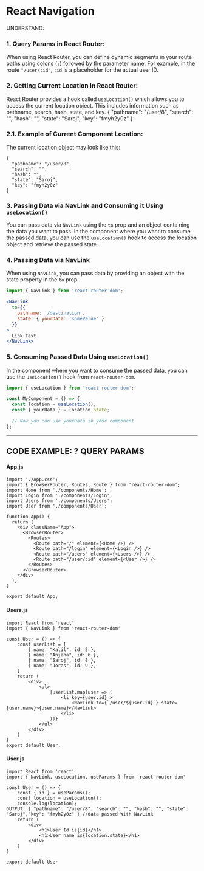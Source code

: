 # React Navigation
UNDERSTAND:
### 1. Query Params in React Router:
When using React Router, you can define dynamic segments in your route paths using colons (`:`) followed by the parameter name. For example, in the route `"/user/:id"`, `:id` is a placeholder for the actual user ID.

### 2. Getting Current Location in React Router:
React Router provides a hook called `useLocation()` which allows you to access the current location object. This includes information such as pathname, search, hash, state, and key.
{ "pathname": "/user/8", "search": "", "hash": "", "state": "Saroj", "key": "fmyh2y0z" }

### 2.1. Example of Current Component Location:
The current location object may look like this:
```
{
  "pathname": "/user/8",
  "search": "",
  "hash": "",
  "state": "Saroj",
  "key": "fmyh2y0z"
}
```
### 3. Passing Data via NavLink and Consuming it Using `useLocation()`

You can pass data via `NavLink` using the `to` prop and an object containing the data you want to pass. In the component where you want to consume the passed data, you can use the `useLocation()` hook to access the location object and retrieve the passed state.

### 4. Passing Data via NavLink

When using `NavLink`, you can pass data by providing an object with the state property in the `to` prop.

```jsx
import { NavLink } from 'react-router-dom';

<NavLink
  to={{
    pathname: '/destination',
    state: { yourData: 'someValue' }
  }}
>
  Link Text
</NavLink>
```
### 5. Consuming Passed Data Using `useLocation()`

In the component where you want to consume the passed data, you can use the `useLocation()` hook from `react-router-dom`.

```jsx
import { useLocation } from 'react-router-dom';

const MyComponent = () => {
  const location = useLocation();
  const { yourData } = location.state;

  // Now you can use yourData in your component
};
```
-----------------------------------------
CODE EXAMPLE: ? QUERY PARAMS
-----------------------------------------

#### App.js
```
import './App.css';
import { BrowserRouter, Routes, Route } from 'react-router-dom';
import Home from './components/Home';
import Login from './components/Login';
import Users from './components/Users';
import User from './components/User';

function App() {
  return (
    <div className="App">
      <BrowserRouter>
        <Routes>
          <Route path="/" element={<Home />} />
          <Route path="/login" element={<Login />} />
          <Route path="/users" element={<Users />} />
          <Route path="/user/:id" element={<User />} />
        </Routes>
      </BrowserRouter>
    </div>
  );
}

export default App;
```
#### Users.js
```
import React from 'react'
import { NavLink } from 'react-router-dom'

const User = () => {
    const userList = [
        { name: "Kalil", id: 5 },
        { name: "Anjana", id: 6 },
        { name: "Saroj", id: 8 },
        { name: "Joras", id: 9 },
    ]
    return (
        <div>
            <ul>
                {userList.map(user => (
                    <li key={user.id} >
                        <NavLink to={`/user/${user.id}`} state={user.name}>{user.name}</NavLink>
                    </li>
                ))}
            </ul>
        </div>
    )
}
export default User;
```
#### User.js
```
import React from 'react'
import { NavLink, useLocation, useParams } from 'react-router-dom'

const User = () => {
    const { id } = useParams();
    const location = useLocation();
    console.log(location);
OUTPUT: { "pathname": "/user/8", "search": "", "hash": "", "state": "Saroj","key": "fmyh2y0z" } //data passed With NavLink 
    return (
        <div>
            <h1>User Id is{id}</h1>
            <h1>User name is{location.state}</h1>
        </div>
    )
}

export default User
```

